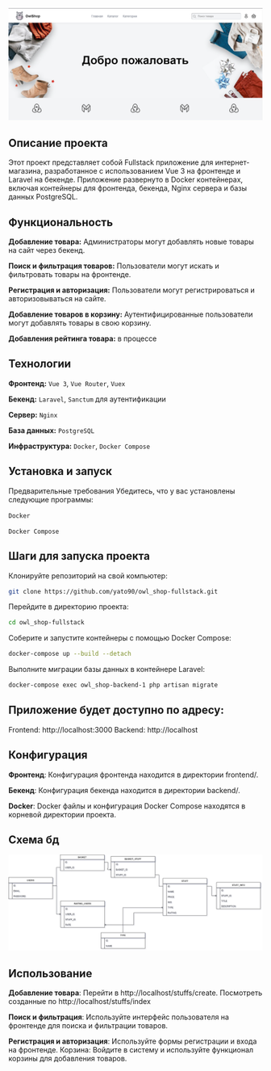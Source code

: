 ![Описание изображения](main.png)

## Описание проекта
Этот проект представляет собой Fullstack приложение для интернет-магазина, разработанное с использованием Vue 3 на фронтенде и Laravel на бекенде. Приложение развернуто в Docker контейнерах, включая контейнеры для фронтенда, бекенда, Nginx сервера и базы данных PostgreSQL.

## Функциональность
**Добавление товара:** Администраторы могут добавлять новые товары на сайт через бекенд.

**Поиск и фильтрация товаров:** Пользователи могут искать и фильтровать товары на фронтенде.

**Регистрация и авторизация:** Пользователи могут регистрироваться и авторизовываться на сайте.

**Добавление товаров в корзину:** Аутентифицированные пользователи могут добавлять товары в свою корзину.

**Добавления рейтинга товара:** в процессе

## Технологии
**Фронтенд:** `Vue 3`, `Vue Router`, `Vuex`

**Бекенд:** `Laravel`, `Sanctum` для аутентификации

**Сервер:** `Nginx`

**База данных:** `PostgreSQL`

**Инфраструктура:** `Docker`, `Docker Compose`

## Установка и запуск
Предварительные требования
Убедитесь, что у вас установлены следующие программы:

`Docker`

`Docker Compose`

## Шаги для запуска проекта
Клонируйте репозиторий на свой компьютер:
```bash
git clone https://github.com/yato90/owl_shop-fullstack.git
```
Перейдите в директорию проекта:
```bash
cd owl_shop-fullstack
```
Соберите и запустите контейнеры с помощью Docker Compose:
```bash
docker-compose up --build --detach
```
Выполните миграции базы данных в контейнере Laravel:
```bash
docker-compose exec owl_shop-backend-1 php artisan migrate
```
## Приложение будет доступно по адресу:

Frontend: http://localhost:3000
Backend: http://localhost

## Конфигурация
**Фронтенд**: Конфигурация фронтенда находится в директории frontend/.

**Бекенд**: Конфигурация бекенда находится в директории backend/.

**Docker**: Docker файлы и конфигурация Docker Compose находятся в корневой директории проекта.

## Схема бд
![Описание изображения](БД.drawio.png)

## Использование
**Добавление товара**: Перейти в http://localhost/stuffs/create. Посмотреть созданные по http://localhost/stuffs/index

**Поиск и фильтрация**: Используйте интерфейс пользователя на фронтенде для поиска и фильтрации товаров.

**Регистрация и авторизация**: Используйте формы регистрации и входа на фронтенде.
Корзина: Войдите в систему и используйте функционал корзины для добавления товаров.